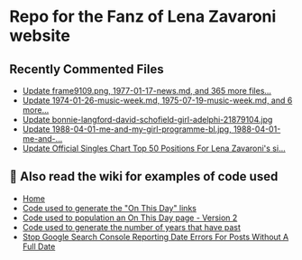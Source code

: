 # Repo for the Fanz of Lena Zavaroni website

## Recently Commented Files
<!-- BLOG-POST-LIST:START -->
- [Update frame9109.png, 1977-01-17-news.md, and 365 more files...](https://github.com/FanzOfLenaZavaroni/fanzoflenazavaroni.github.io/commit/cb805ccc1b16223dc8a610405b9447ef449c0074)
- [Update 1974-01-26-music-week.md, 1975-07-19-music-week.md, and 6 more…](https://github.com/FanzOfLenaZavaroni/fanzoflenazavaroni.github.io/commit/5501b82e7a88aa99bb9fe445edca172ff9cdb893)
- [Update bonnie-langford-david-schofield-girl-adelphi-21879104.jpg](https://github.com/FanzOfLenaZavaroni/fanzoflenazavaroni.github.io/commit/c8800b4ce6673fafdb57087c80aa2c9635ef88fe)
- [Update 1988-04-01-me-and-my-girl-programme-bl.jpg, 1988-04-01-me-and-…](https://github.com/FanzOfLenaZavaroni/fanzoflenazavaroni.github.io/commit/c5a805483d7e47406f414a4ea8e57a83e6e0877a)
- [Update Official Singles Chart Top 50 Positions For Lena Zavaroni&#39;s si…](https://github.com/FanzOfLenaZavaroni/fanzoflenazavaroni.github.io/commit/646bea2d1dd53f1056cd54d43819fc746f1d0537)
<!-- BLOG-POST-LIST:END -->

## :notebook: Also read the wiki for examples of code used
* [Home](https://github.com/FanzOfLenaZavaroni/fanzoflenazavaroni.github.io/wiki)
* [Code used to generate the "On This Day" links](https://github.com/FanzOfLenaZavaroni/fanzoflenazavaroni.github.io/wiki/On-This-Day-Code)
* [Code used to population an On This Day page - Version 2](https://github.com/FanzOfLenaZavaroni/fanzoflenazavaroni.github.io/wiki/Code-used-to-population-an-On-This-Day-page-%E2%80%90-Version-2)
* [Code used to generate the number of years that have past](https://github.com/FanzOfLenaZavaroni/fanzoflenazavaroni.github.io/wiki/Number-of-years-gone-by-code)
* [Stop Google Search Console Reporting Date Errors For Posts Without A Full Date](https://github.com/FanzOfLenaZavaroni/fanzoflenazavaroni.github.io/wiki/Stop-Google-Search-Console-Reporting-Date-Errors-For-Posts-Without-A-Full-Date)
